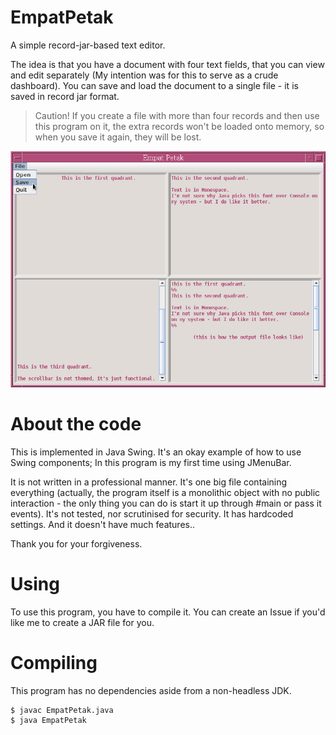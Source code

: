 # EmpatPetak 
A simple record-jar-based text editor.

The idea is that you have a document with four text fields, that you can view and edit separately (My intention was for this to serve as a crude dashboard).
You can save and load the document to a single file - it is saved in record jar format.

> Caution! If you create a file with more than four records and then use this program on it, the extra records won't be loaded onto memory, so when you save it again, they will be lost.

![Screenshot of program](screenshot.jpg)

# About the code

This is implemented in Java Swing. It's an okay example of how to use Swing components; In this program is my first time using JMenuBar.

It is not written in a professional manner. It's one big file containing everything (actually, the program itself is a monolithic object with no public interaction - the only thing you can do is start it up through #main or pass it events). It's not tested, nor scrutinised for security. It has hardcoded settings. And it doesn't have much features..

Thank you for your forgiveness.

# Using

To use this program, you have to compile it.
You can create an Issue if you'd like me to create a JAR file for you.

# Compiling

This program has no dependencies aside from a non-headless JDK.

    $ javac EmpatPetak.java
    $ java EmpatPetak
